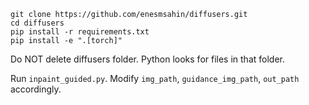 ```
git clone https://github.com/enesmsahin/diffusers.git
cd diffusers
pip install -r requirements.txt
pip install -e ".[torch]"
```
Do NOT delete diffusers folder. Python looks for files in that folder.

Run `inpaint_guided.py`. Modify `img_path`, `guidance_img_path`, `out_path` accordingly.